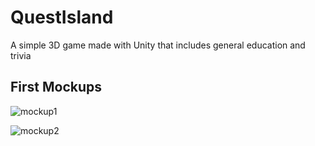 # QuestIsland
A simple 3D game made with Unity that includes general education and trivia

## First Mockups

![mockup1](https://github.com/user-attachments/assets/c7a99a3e-28b5-4922-9055-e705bcc9e591)

![mockup2](https://github.com/user-attachments/assets/3bc738ed-6e4d-4b3f-bd9c-362419b4d668)
